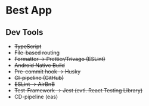 # Best App

## Dev Tools

- ~~TypeScript~~
- ~~File-based routing~~
- ~~Formatter -> Prettier/Trivago (ESLint)~~
- ~~Android Native Build~~
- ~~Pre-commit hook -> Husky~~
- ~~CI-pipeline (GitHub)~~
- ~~ESLint -> AirBnB~~
- ~~Test-Framework -> Jest (evtl. React Testing Library)~~
- CD-pipeline (eas)


